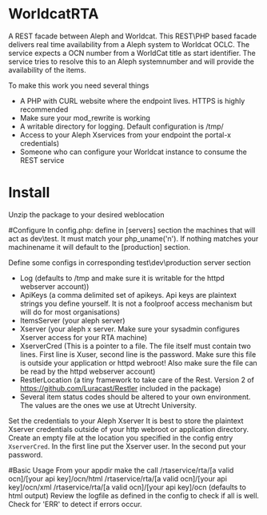 # WorldcatRTA
A REST facade between Aleph and Worldcat.
This REST\PHP  based facade delivers real time availability from a Aleph system to Worldcat OCLC.
The service expects a OCN number from a WorldCat title as start identifier. The service tries to resolve this to an Aleph systemnumber and will provide the availability of the items.

To make this work you need several things
* A PHP with CURL website where the endpoint lives. HTTPS is highly recommended
* Make sure your mod_rewrite is working
* A writable directory for logging. Default configuration is /tmp/
* Access to your Aleph Xservices from your endpoint the portal-x credentials)
* Someone who can configure your Worldcat instance to consume the REST service


# Install
Unzip the package to your desired weblocation

#Configure
In config.php: define in [servers] section the machines that will act as dev\test. It must match your php_uname('n'). If nothing matches your machinename it will default to the [production] section.

Define some configs in corresponding test\dev\production server section
* Log (defaults to /tmp and make sure it is writable for the httpd webserver account))
* ApiKeys (a comma delimited set of apikeys. Api keys are plaintext strings you define yourself. It is not a foolproof access mechanism but will do for most organisations)
* ItemsServer (your aleph server)
* Xserver (your aleph x server. Make sure your sysadmin configures Xserver access for your RTA machine)
* XserverCred (This is a pointer to a file. The file itself must contain two lines. First line is Xuser, second line is the password. Make sure this file is outside your application or httpd webroot! Also make sure the file can be read by the httpd webserver account)
* RestlerLocation (a tiny framework to take care of the Rest. Version 2 of https://github.com/Luracast/Restler  included in the package)
* Several item status codes should be altered to your own environment. The values are the ones we use at Utrecht  University.

Set the credentials to your Aleph Xserver
It is best to store the plaintext Xserver credentials outside of your http webroot or application directory. Create an empty file at the location you specified in the config entry `XserverCred`.  In the first line put the Xserver user. In the second put your password.

#Basic Usage
From your appdir make the call 
/rtaservice/rta/[a valid ocn]/[your api key]/ocn/html
/rtaservice/rta/[a valid ocn]/[your api key]/ocn/xml
/rtaservice/rta/[a valid ocn]/[your api key]/ocn (defaults to html output)
Review the logfile as defined in the config to check if all is well. Check for 'ERR' to detect if errors occur.







